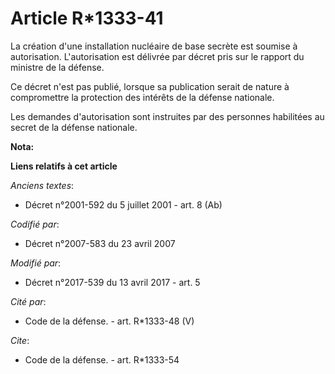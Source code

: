 # Article R*1333-41

La création d'une installation nucléaire de base secrète est soumise à autorisation. L'autorisation est délivrée par décret
pris sur le rapport du ministre de la défense.

Ce décret n'est pas publié, lorsque sa publication serait de nature à compromettre la protection des intérêts de la défense
nationale.

Les demandes d'autorisation sont instruites par des personnes habilitées au secret de la défense nationale.

**Nota:**



**Liens relatifs à cet article**

_Anciens textes_:

  - Décret n°2001-592 du 5 juillet 2001 - art. 8 (Ab)

_Codifié par_:

  - Décret n°2007-583 du 23 avril 2007

_Modifié par_:

  - Décret n°2017-539 du 13 avril 2017 - art. 5

_Cité par_:

  - Code de la défense. - art. R*1333-48 (V)

_Cite_:

  - Code de la défense. - art. R*1333-54
